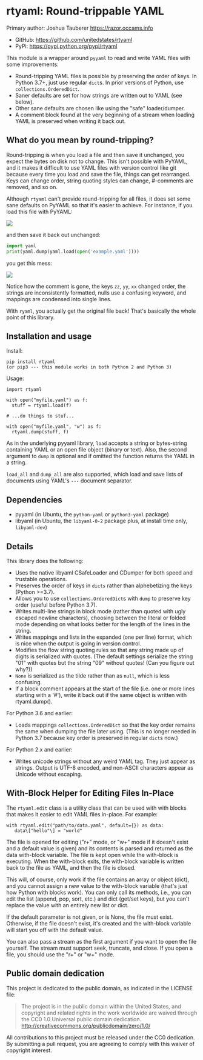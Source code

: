 rtyaml: Round-trippable YAML
============================

Primary author: Joshua Tauberer <https://razor.occams.info>

-   GitHub: <https://github.com/unitedstates/rtyaml>
-   PyPi: <https://pypi.python.org/pypi/rtyaml>

This module is a wrapper around `pyyaml` to read and write YAML files with some improvements:

-   Round-tripping YAML files is possible by preserving the order of keys. In Python 3.7+, just use regular `dict`s. In prior versions of Python, use `collections.OrderedDict`.
-   Saner defaults are set for how strings are written out to YAML (see below).
-   Other sane defaults are chosen like using the "safe" loader/dumper.
-   A comment block found at the very beginning of a stream when loading YAML is preserved when writing it back out.

## What do you mean by round-tripping?

Round-tripping is when you load a file and then save it unchanged, you expect the bytes on disk not to change. This isn't possible with PyYAML, and it makes it difficult to use YAML files with version control like git because every time you load and save the file, things can get rearranged. Keys can change order, string quoting styles can change, #-comments are removed, and so on.

Although `rtyaml` can't provide round-tripping for all files, it does set some sane defaults on PyYAML so that it's easier to achieve. For instance, if you load this file with PyYAML:

![](screenshots/rtyaml.png)

and then save it back out unchanged:

```python
import yaml
print(yaml.dump(yaml.load(open('example.yaml'))))
```

you get this mess:

![](screenshots/without-rtyaml.png)

Notice how the comment is gone, the keys `zz`, `yy`, `xx` changed order, the strings are inconsistently formatted, nulls use a confusing keyword, and mappings are condensed into single lines.

With `ryaml`, you actually get the original file back! That's basically the whole point of this library.


## Installation and usage

Install:

    pip install rtyaml
    (or pip3 --- this module works in both Python 2 and Python 3)

Usage:

    import rtyaml
    
    with open("myfile.yaml") as f:
      stuff = rtyaml.load(f)
    
    # ...do things to stuf...
    
    with open("myfile.yaml", "w") as f:
      rtyaml.dump(stuff, f)

As in the underlying pyyaml library, `load` accepts a string or bytes-string containing YAML or an open file object (binary or text). Also, the second argument to `dump` is optional and if omitted the function returns the YAML in a string.

`load_all` and `dump_all` are also supported, which load and save lists of documents using YAML's `---` document separator.

Dependencies
------------

-   pyyaml (in Ubuntu, the `python-yaml` or `python3-yaml` package)
-   libyaml (in Ubuntu, the `libyaml-0-2` package plus, at install time only, `libyaml-dev`)

Details
-------

This library does the following:

-   Uses the native libyaml CSafeLoader and CDumper for both speed and trustable operations.
-   Preserves the order of keys in `dicts` rather than alphebetizing the keys (Python >=3.7).
-   Allows you to use `collections.OrderedDict`s with `dump` to preserve key order (useful before Python 3.7).
-   Writes multi-line strings in block mode (rather than quoted with ugly escaped newline characters), choosing between the literal or folded mode depending on what looks better for the length of the lines in the string.
-   Writes mappings and lists in the expanded (one per line) format, which is nice when the output is going in version control.
-   Modifies the flow string quoting rules so that any string made up of digits is serialized with quotes. (The default settings serialize the string "01" with quotes but the string "09" without quotes! (Can you figure out why?))
-   `None` is serialized as the tilde rather than as `null`, which is less confusing.
-   If a block comment appears at the start of the file (i.e. one or more lines starting with a '#'), write it back out if the same object is written with rtyaml.dump().

For Python 3.6 and earlier:

-   Loads mappings `collections.OrderedDict` so that the key order remains the same when dumping the file later using. (This is no longer needed in Python 3.7 because key order is preserved in regular `dict`s now.)

For Python 2.x and earlier:

-   Writes unicode strings without any weird YAML tag. They just appear as strings. Output is UTF-8 encoded, and non-ASCII characters appear as Unicode without escaping.

With-Block Helper for Editing Files In-Place
--------------------------------------------

The `rtyaml.edit` class is a utility class that can be used with with blocks that makes it easier to edit YAML files in-place. For example:

```
with rtyaml.edit("path/to/data.yaml", default={}) as data:  
   data\["hello"\] = "world"
```

The file is opened for editing ("r+" mode, or "w+" mode if it doesn't exist and a default value is given) and its contents is parsed and returned as the data with-block variable. The file is kept open while the with-block is executing. When the with-block exits, the with-block variable is written back to the file as YAML, and then the file is closed.

This will, of course, only work if the file contains an array or object (dict), and you cannot assign a new value to the with-block variable (that's just how Python with blocks work). You can only call its methods, i.e., you can edit the list (append, pop, sort, etc.) and dict (get/set keys), but you can't replace the value with an entirely new list or dict.

If the default parameter is not given, or is None, the file must exist. Otherwise, if the file doesn't exist, it's created and the with-block variable will start you off with the default value.

You can also pass a stream as the first argument if you want to open the file yourself. The stream must support seek, truncate, and close. If you open a file, you should use the "r+" or "w+" mode.

Public domain dedication
------------------------

This project is dedicated to the public domain, as indicated in the LICENSE file:

> The project is in the public domain within the United States, and copyright and related rights in the work worldwide are waived through the CC0 1.0 Universal public domain dedication. <http://creativecommons.org/publicdomain/zero/1.0/>

All contributions to this project must be released under the CC0 dedication. By submitting a pull request, you are agreeing to comply with this waiver of copyright interest.
